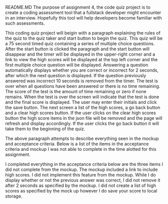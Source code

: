 README.MD
The purpose of assignment 4, the code quiz project is to create a coding assessment tool that a fullstack developer might encounter in an interview. Hopefully this tool will help developers become familiar with such assessments. 

This coding quiz project will beigin with a paragraph explaining the rules of the quiz to the quiz taker and start button to begin the quiz. This quiz will be a 75 second timed quiz containing a series of multiple choice questions. After the start button is clicked the paragraph and the start button will disappear and the timer will be displayed in the upper-right corner and a link to view the high scores will be displayed at the top left corner and the first multiple choice question will be displayed. Answering a question automatically displays whether you are correct or incorrect for 2 seconds, after which the next question is displayed. If the question previously answered was incorrect 10 seconds is removed from the timer. The test is over when all questions have been answered or there is no time remaining. The score of the test is the amount of time remaining or zero if none remains. When the test is over the screen will indicate that the test is done and the final score is displayed. The user may enter their initials and click the save button. The next screen a list of the high scores, a go back button and a clear high scores button. If the user clicks on the clear high scores button the high score items in the json file will be removed and the page will refresh and display accordingly. If the user clicks the go back button it will take them to the beginning of the quiz. 

The above paragraph attempts to describe everything seen in the mockup and acceptance criteria. Below is a list of the items in the acceptance criteria and mockup I was not able to complete in the time alotted for this assignment. 

I completed everything in the acceptance criteria below are the three items I did not complete from the mockup.
The mockup included a link to include high scores. I did not implement this feature from the mockup.
While I do display whether or not the previous answer was correct, I did not remove it after 2 seconds as specified by the mockup. 
I did not create a list of high scores as specified by the mock up however I do save your score to local storage.
